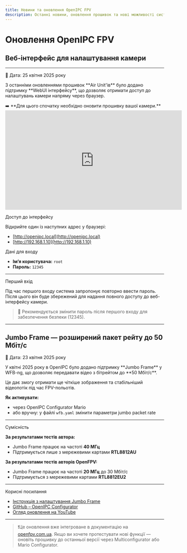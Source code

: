 ```yaml
---
title: Новини та оновлення OpenIPC FPV
description: Останні новини, оновлення прошивок та нові можливості системи OpenIPC FPV для покращення FPV-польотів
---
```


# Оновлення OpenIPC FPV 

## Веб-інтерфейс для налаштування камери 

---

📅 Дата: 25 квітня 2025 року  
<p> З останніми оновленнями прошивок **Air Unit'ів** було додано підтримку **WebUI інтерфейсу**, що дозволяє отримати доступ до налаштувань камери напряму через браузер.</p>  
➡️ **Для цього спочатку необхідно оновити прошивку вашої камери.**

<iframe width="560" height="315" src="https://www.youtube.com/embed/JzGqK7jw-To?si=-GH2XBDmUU7vAA6D" title="YouTube video player" frameborder="0" allow="accelerometer; autoplay; clipboard-write; encrypted-media; gyroscope; picture-in-picture; web-share" referrerpolicy="strict-origin-when-cross-origin" allowfullscreen></iframe>

Доступ до інтерфейсу

Відкрийте один із наступних адрес у браузері:

- [http://openipc.local](http://openipc.local)
- [http://192.168.1.10](http://192.168.1.10)

Дані для входу

- **Ім’я користувача:** `root`  
- **Пароль:** `12345`

---

Перший вхід

Під час першого входу система запропонує повторно ввести пароль. Після цього він буде збережений для надання повного доступу до веб-інтерфейсу камери.

> 📌 Рекомендується змінити пароль після першого входу для забезпечення безпеки (12345).


---

## Jumbo Frame — розширений пакет рейту до 50 Мбіт/с

📅 Дата: 23 квітня 2025 року  

<p>У квітні 2025 року в OpenIPC було додано підтримку **Jumbo Frame** у WFB-ng, що дозволяє передавати відео з бітрейтом до **50 Мбіт/с**.</p>

Це дає змогу отримати ще чіткіше зображення та стабільніший відеопотік під час FPV-польотів.

**Як активувати:**
- через OpenIPC Configurator Mario
- або вручну: у файлі `wfb.yaml` змінити параметри jumbo packet rate

---

Сумісність

**За результатами тестів автора:**

- Jumbo Frame працює на частоті **40 МГц**
- Підтримується лише з мережевими картами **RTL8812AU**

**За результатами тестів авторів OpenFPV:**

- Jumbo Frame працює на частоті **20 МГц** до 30 Мбіт/с
- Підтримується з мережевими картами **RTL8812EU2**


---


Корисні посилання

- [Інструкція з налаштування Jumbo Frame](https://www.youtube.com/watch?v=dGQFa9v9YkI)
- [GitHub – OpenIPC Configurator](https://github.com/OpenIPC/configurator)
- [Огляд оновлення на YouTube](https://www.youtube.com/watch?v=z-SMy0QHJwk)

---

> ❗️Це оновлення вже інтегроване в документацію на [openfpv.com.ua](https://openfpv.com.ua). Якщо ви хочете протестувати нові функції — оновіть прошивку до останньої версії через Multiconfigurator або Mario Configurator.
